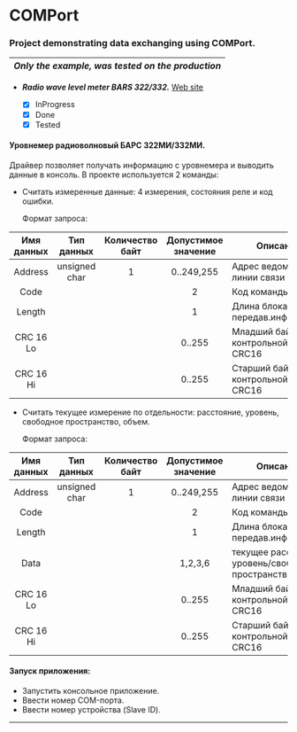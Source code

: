 # COMPort
### Project demonstrating data exchanging using COMPort. 

|*Only the example, was tested on the production*|
|-|
   - ***Radio wave level meter BARS 322/332.*** [Web site](https://bars.nt-rt.ru/)
 
     - [x] InProgress
     - [x] Done
     - [X] Tested

   #### Уровнемер радиоволновый БАРС 322МИ/332МИ.
   Драйвер позволяет получать информацию с уровнемера и выводить данные в консоль. В проекте используется 2 команды:
   - Считать измеренные данные: 4 измерения, состояния реле и код ошибки.

     Формат запроса:

| Имя данных | Тип данных    | Количество байт | Допустимое значение | Описание                             |
|:----------:|:-------------:|:---------------:|:-------------------:|--------------------------------------|
| Address    | unsigned char |        1        | 0..249,255          | Адрес ведомого в линии связи         |
| Code       |               |                 |           2         | Код команды                          |
| Length     |               |                 |           1         | Длина блока передав.информации       |
| CRC 16 Lo  |               |                 |        0..255       | Младший байт контрольной суммы CRC16 |
| CRC 16 Hi  |               |                 |        0..255       | Старший байт контрольной суммы CRC16 |


- Считать текущее измерение по отдельности: расстояние, уровень, свободное пространство, объем.
 
  Формат запроса:
  
 | Имя данных | Тип данных    | Количество байт | Допустимое значение | Описание                                                        |
 |:----------:|:-------------:|:---------------:|:-------------------:|-----------------------------------------------------------------|
 | Address    |unsigned char  |       1         |       0..249,255    | Адрес ведомого в линии связи                                    |
 | Code       |               |                 |           2         | Код команды                                                     |
 | Length     |               |                 |           1         | Длина блока передав.информации                                  |
 | Data       |               |                 |        1,2,3,6      | текущее расстояние/уровень/свободное пространство/объем         |
 | CRC 16 Lo  |               |                 |        0..255       | Младший байт контрольной суммы CRC16                            |
 | CRC 16 Hi  |               |                 |        0..255       | Старший байт контрольной суммы CRC16                            |


 #### Запуск приложения:
- Запустить консольное приложение.
- Ввести номер COM-порта.
- Ввести номер устройства (Slave ID).
---
